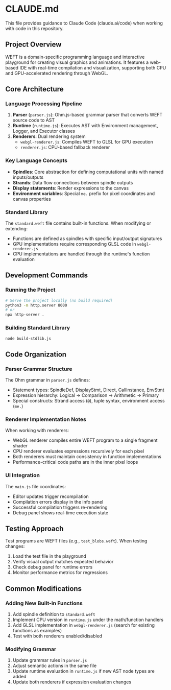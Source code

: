 # CLAUDE.md

This file provides guidance to Claude Code (claude.ai/code) when working with code in this repository.

## Project Overview

WEFT is a domain-specific programming language and interactive playground for creating visual graphics and animations. It features a web-based IDE with real-time compilation and visualization, supporting both CPU and GPU-accelerated rendering through WebGL.

## Core Architecture

### Language Processing Pipeline
1. **Parser** (`parser.js`): Ohm.js-based grammar parser that converts WEFT source code to AST
2. **Runtime** (`runtime.js`): Executes AST with Environment management, Logger, and Executor classes
3. **Renderers**: Dual rendering system
   - `webgl-renderer.js`: Compiles WEFT to GLSL for GPU execution
   - `renderer.js`: CPU-based fallback renderer

### Key Language Concepts
- **Spindles**: Core abstraction for defining computational units with named inputs/outputs
- **Strands**: Data flow connections between spindle outputs
- **Display statements**: Render expressions to the canvas
- **Environment variables**: Special `me.` prefix for pixel coordinates and canvas properties

### Standard Library
The `standard.weft` file contains built-in functions. When modifying or extending:
- Functions are defined as spindles with specific input/output signatures
- GPU implementations require corresponding GLSL code in `webgl-renderer.js`
- CPU implementations are handled through the runtime's function evaluation

## Development Commands

### Running the Project
```bash
# Serve the project locally (no build required)
python3 -m http.server 8000
# or
npx http-server .
```

### Building Standard Library
```bash
node build-stdlib.js
```

## Code Organization

### Parser Grammar Structure
The Ohm grammar in `parser.js` defines:
- Statement types: SpindleDef, DisplayStmt, Direct, CallInstance, EnvStmt
- Expression hierarchy: Logical → Comparison → Arithmetic → Primary
- Special constructs: Strand access (`@`), tuple syntax, environment access (`me.`)

### Renderer Implementation Notes
When working with renderers:
- WebGL renderer compiles entire WEFT program to a single fragment shader
- CPU renderer evaluates expressions recursively for each pixel
- Both renderers must maintain consistency in function implementations
- Performance-critical code paths are in the inner pixel loops

### UI Integration
The `main.js` file coordinates:
- Editor updates trigger recompilation
- Compilation errors display in the info panel
- Successful compilation triggers re-rendering
- Debug panel shows real-time execution state

## Testing Approach
Test programs are WEFT files (e.g., `test_blobs.weft`). When testing changes:
1. Load the test file in the playground
2. Verify visual output matches expected behavior
3. Check debug panel for runtime errors
4. Monitor performance metrics for regressions

## Common Modifications

### Adding New Built-in Functions
1. Add spindle definition to `standard.weft`
2. Implement CPU version in `runtime.js` under the math/function handlers
3. Add GLSL implementation in `webgl-renderer.js` (search for existing functions as examples)
4. Test with both renderers enabled/disabled

### Modifying Grammar
1. Update grammar rules in `parser.js`
2. Adjust semantic actions in the same file
3. Update runtime evaluation in `runtime.js` if new AST node types are added
4. Update both renderers if expression evaluation changes